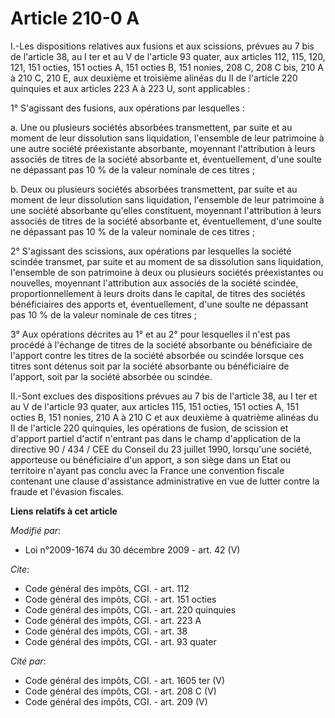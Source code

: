 # Article 210-0 A

I.-Les dispositions relatives aux fusions et aux scissions, prévues au 7 bis de l'article 38, au I ter et au V de l'article
93 quater, aux articles 112, 115, 120, 121, 151 octies, 151 octies A, 151 octies B, 151 nonies, 208 C, 208 C bis, 210 A à
210 C, 210 E, aux deuxième et troisième alinéas du II de l'article 220 quinquies et aux articles 223 A à 223 U, sont
applicables : 

1° S'agissant des fusions, aux opérations par lesquelles : 

a. Une ou plusieurs sociétés absorbées transmettent, par suite et au moment de leur dissolution sans liquidation, l'ensemble
de leur patrimoine à une autre société préexistante absorbante, moyennant l'attribution à leurs associés de titres de la
société absorbante et, éventuellement, d'une soulte ne dépassant pas 10 % de la valeur nominale de ces titres ; 

b. Deux ou plusieurs sociétés absorbées transmettent, par suite et au moment de leur dissolution sans liquidation, l'ensemble
de leur patrimoine à une société absorbante qu'elles constituent, moyennant l'attribution à leurs associés de titres de la
société absorbante et, éventuellement, d'une soulte ne dépassant pas 10 % de la valeur nominale de ces titres ; 

2° S'agissant des scissions, aux opérations par lesquelles la société scindée transmet, par suite et au moment de sa
dissolution sans liquidation, l'ensemble de son patrimoine à deux ou plusieurs sociétés préexistantes ou nouvelles, moyennant
l'attribution aux associés de la société scindée, proportionnellement à leurs droits dans le capital, de titres des sociétés
bénéficiaires des apports et, éventuellement, d'une soulte ne dépassant pas 10 % de la valeur nominale de ces titres ; 

3° Aux opérations décrites au 1° et au 2° pour lesquelles il n'est pas procédé à l'échange de titres de la société absorbante
ou bénéficiaire de l'apport contre les titres de la société absorbée ou scindée lorsque ces titres sont détenus soit par la
société absorbante ou bénéficiaire de l'apport, soit par la société absorbée ou scindée. 

II.-Sont exclues des dispositions prévues au 7 bis de l'article 38, au I ter et au V de l'article 93 quater, aux articles
115, 151 octies, 151 octies A, 151 octies B, 151 nonies, 210 A à 210 C et aux deuxième à quatrième alinéas du II de l'article
220 quinquies, les opérations de fusion, de scission et d'apport partiel d'actif n'entrant pas dans le champ d'application de
la directive 90 / 434 / CEE du Conseil du 23 juillet 1990, lorsqu'une société, apporteuse ou bénéficiaire d'un apport, a son
siège dans un Etat ou territoire n'ayant pas conclu avec la France une convention fiscale contenant une clause d'assistance
administrative en vue de lutter contre la fraude et l'évasion fiscales.

**Liens relatifs à cet article**

_Modifié par_:

  - Loi n°2009-1674 du 30 décembre 2009 - art. 42 (V)

_Cite_:

  - Code général des impôts, CGI. - art. 112
  - Code général des impôts, CGI. - art. 151 octies
  - Code général des impôts, CGI. - art. 220 quinquies
  - Code général des impôts, CGI. - art. 223 A
  - Code général des impôts, CGI. - art. 38
  - Code général des impôts, CGI. - art. 93 quater

_Cité par_:

  - Code général des impôts, CGI. - art. 1605 ter (V)
  - Code général des impôts, CGI. - art. 208 C (V)
  - Code général des impôts, CGI. - art. 209 (V)
